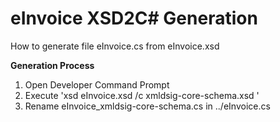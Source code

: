 # eInvoice XSD2C# Generation
How to generate file eInvoice.cs from eInvoice.xsd

**Generation Process**
1) Open Developer Command Prompt
2) Execute 'xsd eInvoice.xsd /c xmldsig-core-schema.xsd '
3) Rename eInvoice_xmldsig-core-schema.cs in ../eInvoice.cs
